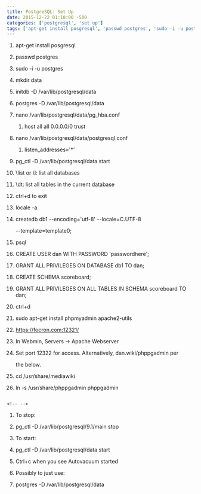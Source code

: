```yaml
---
title: PostgreSQL: Set Up
date: 2015-12-22 01:18:00 -500
categories: ['postgresql', 'set up']
tags: ['apt-get install posgresql', 'passwd postgres', 'sudo -i -u postgres', 'mkdir data', 'initdb -D /var/lib/postgresql/data', 'postgres -D /var/lib/postgresql/data', 'nano /var/lib/postgresql/data/pg_hba.conf', 'nano /var/lib/postgresql/data/postgresql.conf', 'pg_ctl -D /var/lib/postgresql/data start', '\\list or \\l: list all databases', '\\dt: list all tables in the current database', 'ctrl+d to exit', 'locale -a', "createdb db1 --encoding='utf-8' --locale=C.UTF-8 --template=template0;", 'psql', "CREATE USER dan WITH PASSWORD 'passwordhere';", 'GRANT ALL PRIVILEGES ON DATABASE db1 TO dan;', 'CREATE SCHEMA scoreboard;', 'GRANT ALL PRIVILEGES ON ALL TABLES IN SCHEMA scoreboard TO dan;', 'ctrl+d', 'sudo apt-get install phpmyadmin apache2-utils', 'https://focron.com:12321/', 'In Webmin, Servers -> Apache Webserver', 'Set port 12322 for access.  Alternatively, dan.wiki/phppgadmin per the below.', 'cd
---
```


1.  apt-get install posgresql
2.  passwd postgres
3.  sudo -i -u postgres
4.  mkdir data
5.  initdb -D /var/lib/postgresql/data
6.  postgres -D /var/lib/postgresql/data
7.  nano /var/lib/postgresql/data/pg_hba.conf
    1.  host all all 0.0.0.0/0 trust
8.  nano /var/lib/postgresql/data/postgresql.conf
    1.  listen_addresses=\'\*\'
9.  pg_ctl -D /var/lib/postgresql/data start
10. \\list or \\l: list all databases
11. \\dt: list all tables in the current database
12. ctrl+d to exit
13. locale -a
14. createdb db1 \--encoding=\'utf-8\' \--locale=C.UTF-8
    \--template=template0;
15. psql
16. CREATE USER dan WITH PASSWORD \'passwordhere\';
17. GRANT ALL PRIVILEGES ON DATABASE db1 TO dan;
18. CREATE SCHEMA scoreboard;
19. GRANT ALL PRIVILEGES ON ALL TABLES IN SCHEMA scoreboard TO dan;
20. ctrl+d
21. sudo apt-get install phpmyadmin apache2-utils
22. <https://focron.com:12321/>
23. In Webmin, Servers -\> Apache Webserver
24. Set port 12322 for access. Alternatively, dan.wiki/phppgadmin per
    the below.
25. cd /usr/share/mediawiki
26. ln -s /usr/share/phppgadmin phppgadmin

```{=html}
<!-- -->
```
1.  To stop:
2.  pg_ctl -D /var/lib/postgresql/9.1/main stop
3.  To start:
4.  pg_ctl -D /var/lib/postgresql/data start
5.  Ctrl+c when you see Autovacuum started
6.  Possibly to just use:
7.  postgres -D /var/lib/postgresql/data
